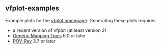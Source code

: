 vfplot-examples
---------------

Example plots for the [vfplot homepage][1].  Generating these plots
requires

- a recent version of vfplot (at least version 2)
- [Generic Mapping Tools][2] 6.0 or later
- [POV-Ray][3] 3.7 or later

[1]: http://soliton.vm.bytemark.co.uk/pub/jjg/en/code/vfplot/
[2]: https://www.generic-mapping-tools.org/
[3]: http://www.povray.org/
